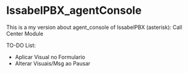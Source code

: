 # IssabelPBX_agentConsole
This is a my version about agent_console of IssabelPBX (asterisk): Call Center Module

TO-DO List:
- Aplicar Visual no Formulario
- Alterar Visuais/Msg ao Pausar